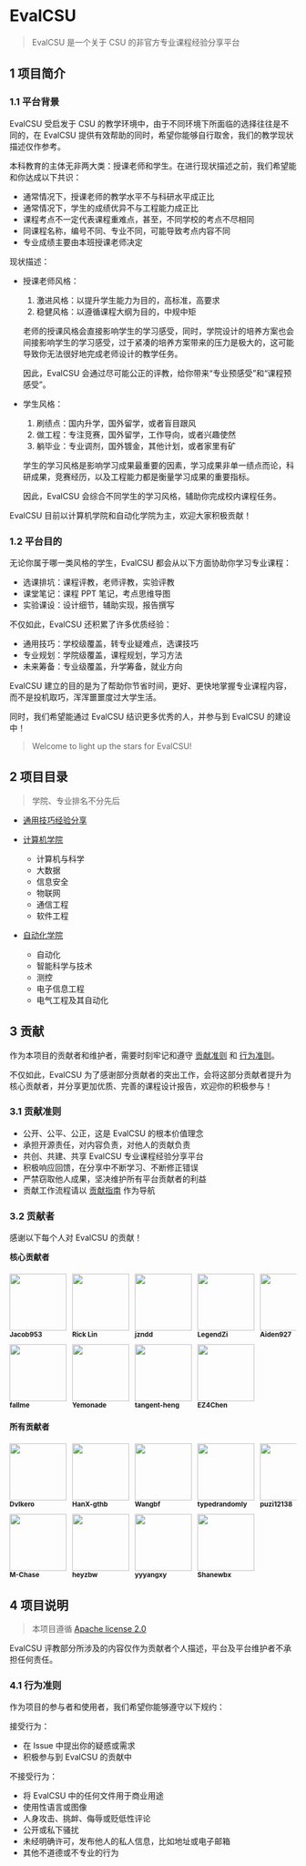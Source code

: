 # EvalCSU

> EvalCSU 是一个关于 CSU 的非官方专业课程经验分享平台

## 1 项目简介

### 1.1 平台背景

EvalCSU 受启发于 CSU 的教学环境中，由于不同环境下所面临的选择往往是不同的，在 EvalCSU 提供有效帮助的同时，希望你能够自行取舍，我们的教学现状描述仅作参考。

本科教育的主体无非两大类：授课老师和学生。在进行现状描述之前，我们希望能和你达成以下共识：

- 通常情况下，授课老师的教学水平不与科研水平成正比
- 通常情况下，学生的成绩优异不与工程能力成正比
- 课程考点不一定代表课程重难点，甚至，不同学校的考点不尽相同
- 同课程名称，编号不同、专业不同，可能导致考点内容不同
- 专业成绩主要由本班授课老师决定

现状描述：

- 授课老师风格：

  1. 激进风格：以提升学生能力为目的，高标准，高要求
  2. 稳健风格：以遵循课程大纲为目的，中规中矩

  老师的授课风格会直接影响学生的学习感受，同时，学院设计的培养方案也会间接影响学生的学习感受，过于紧凑的培养方案带来的压力是极大的，这可能导致你无法很好地完成老师设计的教学任务。

  因此，EvalCSU 会通过尽可能公正的评教，给你带来“专业预感受”和“课程预感受”。

- 学生风格：

  1. 刷绩点：国内升学，国外留学，或者盲目跟风
  2. 做工程：专注竞赛，国外留学，工作导向，或者兴趣使然
  3. 躺毕业：专业调剂，国外镀金，其他计划，或者家里有矿

  学生的学习风格是影响学习成果最重要的因素，学习成果非单一绩点而论，科研成果，竞赛经历，以及工程能力都是衡量学习成果的重要指标。

  因此，EvalCSU 会综合不同学生的学习风格，辅助你完成校内课程任务。

EvalCSU 目前以计算机学院和自动化学院为主，欢迎大家积极贡献！

### 1.2 平台目的

无论你属于哪一类风格的学生，EvalCSU 都会从以下方面协助你学习专业课程：

- 选课排坑：课程评教，老师评教，实验评教
- 课堂笔记：课程 PPT 笔记，考点思维导图
- 实验课设：设计细节，辅助实现，报告撰写

不仅如此，EvalCSU 还积累了许多优质经验：

- 通用技巧：学校级覆盖，转专业疑难点，选课技巧
- 专业规划：学院级覆盖，课程规划，学习方法
- 未来筹备：专业级覆盖，升学筹备，就业方向

EvalCSU 建立的目的是为了帮助你节省时间，更好、更快地掌握专业课程内容，而不是投机取巧，浑浑噩噩度过大学生活。

同时，我们希望能通过 EvalCSU 结识更多优秀的人，并参与到 EvalCSU 的建设中！

> Welcome to light up the stars for EvalCSU! 

## 2 项目目录

> 学院、专业排名不分先后

- [通用技巧经验分享](docs/global/GENERALTIPS.md)

- [计算机学院](docs/faculty/cse/README.md)

  - 计算机与科学
  - 大数据
  - 信息安全
  - 物联网
  - 通信工程
  - 软件工程

- [自动化学院](docs/faculty/soa/README.md)

  - 自动化
  - 智能科学与技术
  - 测控
  - 电子信息工程
  - 电气工程及其自动化

## 3 贡献

作为本项目的贡献者和维护者，需要时刻牢记和遵守 [贡献准则](#31-贡献准则) 和 [行为准则](#41-行为准则)。

不仅如此，EvalCSU 为了感谢部分贡献者的突出工作，会将这部分贡献者提升为核心贡献者，并分享更加优质、完善的课程设计报告，欢迎你的积极参与！

### 3.1 贡献准则

- 公开、公平、公正，这是 EvalCSU 的根本价值理念
- 承担开源责任，对内容负责，对他人的贡献负责
- 共创、共建、共享 EvalCSU 专业课程经验分享平台
- 积极响应回馈，在分享中不断学习、不断修正错误
- 严禁窃取他人成果，坚决维护所有平台贡献者的利益
- 贡献工作流程请以 [贡献指南](docs/global/zh-simplify/CONTRIBUTION.md) 作为导航

### 3.2 贡献者

感谢以下每个人对 EvalCSU 的贡献！

**核心贡献者**

<div style="
    margin-top:20px;
    margin-bottom:20px;
    display:grid;
    grid-template-columns: repeat(6,100px);
    gap: 10px;
    overflow-y: scroll;
  ">
        <div  class="contributor-div"><img style="width:100px" src="https://avatars.githubusercontent.com/u/64075563?s=120&v=4"  alt=""/><sub><b>Jacob953</b></sub></div>
        <div  class="contributor-div"><img style="width:100px" src="https://avatars.githubusercontent.com/u/74520253?s=120&v=4"  alt=""/><sub><b>Rick Lin</b></sub></div>
        <div  class="contributor-div"><img style="width:100px" src="https://avatars.githubusercontent.com/u/72350550?s=120&v=4"  alt=""/><sub><b>jzndd</b></sub></div>
        <div  class="contributor-div"><img style="width:100px" src="https://avatars.githubusercontent.com/u/65447998?s=120&v=4"  alt=""/><sub><b>LegendZi</b></sub></div>
        <div  class="contributor-div"><img style="width:100px" src="https://avatars.githubusercontent.com/u/58100940?s=120&v=4"  alt=""/><sub><b>Aiden927</b></sub></div>
        <div  class="contributor-div"><img style="width:100px" src="https://avatars.githubusercontent.com/u/73345205?s=120&v=4"  alt=""/><sub><b>NIUYI0511</b></sub></div>
        <div  class="contributor-div"><img style="width:100px" src="https://avatars.githubusercontent.com/u/67886875?s=120&v=4"  alt=""/><sub><b>fallme</b></sub></div>
        <div  class="contributor-div"><img style="width:100px" src="https://avatars.githubusercontent.com/u/63188873?s=120&v=4"  alt=""/><sub><b>Yemonade</b></sub></div>
        <div  class="contributor-div"><img style="width:100px" src="https://avatars.githubusercontent.com/u/72395679?s=120&v=4"  alt=""/><sub><b>tangent-heng</b></sub></div>
        <div  class="contributor-div"><img style="width:100px" src="https://avatars.githubusercontent.com/u/57822495?s=120&v=4"  alt=""/><sub><b>EZ4Chen</b></sub></div>
</div>

**所有贡献者**

<div style="
    margin-top:20px;
    margin-bottom:20px;
    display:grid;
    grid-template-columns: repeat(6,100px);
    gap: 10px;
    overflow-y: scroll;
  ">
        <div  class="contributor-div"><img style="width:100px" src="https://avatars.githubusercontent.com/u/63287428?s=120&v=4"  alt=""/><sub><b>DvIkero</b></sub></div>
        <div  class="contributor-div"><img style="width:100px" src="https://avatars.githubusercontent.com/u/94861831?s=120&v=4"  alt=""/><sub><b>HanX-gthb</b></sub></div>
        <div  class="contributor-div"><img style="width:100px" src="https://avatars.githubusercontent.com/u/72063459?s=120&v=4"  alt=""/><sub><b>Wangbf</b></sub></div>
        <div  class="contributor-div"><img style="width:100px" src="https://avatars.githubusercontent.com/u/62288395?s=120&v=4"  alt=""/><sub><b>typedrandomly</b></sub></div>
        <div  class="contributor-div"><img style="width:100px" src="https://avatars.githubusercontent.com/u/72177652?s=120&v=4"  alt=""/><sub><b>puzi12138</b></sub></div>
        <div  class="contributor-div"><img style="width:100px" src="https://avatars.githubusercontent.com/u/53910152?s=120&v=4"  alt=""/><sub><b>Gstalker</b></sub></div>
        <div  class="contributor-div"><img style="width:100px" src="https://avatars.githubusercontent.com/u/60459217?s=120&v=4"  alt=""/><sub><b>M-Chase</b></sub></div>
        <div  class="contributor-div"><img style="width:100px" src="https://avatars.githubusercontent.com/u/73117818?s=120&v=4"  alt=""/><sub><b>heyzbw</b></sub></div>
        <div  class="contributor-div"><img style="width:100px" src="https://avatars.githubusercontent.com/u/99242280?s=120&v=4"  alt=""/><sub><b>yyyangxy</b></sub></div>
        <div  class="contributor-div"><img style="width:100px" src="https://avatars.githubusercontent.com/u/97728260?s=120&v=4"  alt=""/><sub><b>Shanewbx</b></sub></div>
</div>

## 4 项目说明

> 本项目遵循 [Apache license 2.0](https://github.com/Jacob953/evalcsu/blob/main/LICENSE)

EvalCSU 评教部分所涉及的内容仅作为贡献者个人描述，平台及平台维护者不承担任何责任。

### 4.1 行为准则

作为项目的参与者和使用者，我们希望你能够遵守以下规约：

接受行为：

- 在 Issue 中提出你的疑惑或需求
- 积极参与到 EvalCSU 的贡献中

不接受行为：

- 将 EvalCSU 中的任何文件用于商业用途
- 使用性语言或图像
- 人身攻击、挑衅、侮辱或贬低性评论
- 公开或私下骚扰
- 未经明确许可，发布他人的私人信息，比如地址或电子邮箱
- 其他不道德或不专业的行为
